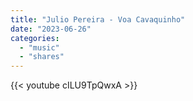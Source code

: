 ```yaml
---
title: "Julio Pereira - Voa Cavaquinho"
date: "2023-06-26"
categories:
  - "music"
  - "shares"
---
```


{{< youtube cILU9TpQwxA >}}
